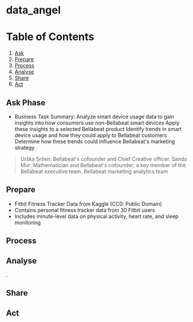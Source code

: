 # data_angel

# Table of Contents
1. [Ask](#Ask)
3. [Prepare](#Prepare)
4. [Process](#Process)
5. [Analyse](#Analyse)
6. [Share](#Share)
7. [Act](#Act)
   

   
## Ask Phase
<a id="introduction"></a>
* Business Task Summary:
Analyze smart device usage data to gain insights into how consumers use non-Bellabeat smart devices
Apply these insights to a selected Bellabeat product
Identify trends in smart device usage and how they could apply to Bellabeat customers
Determine how these trends could influence Bellabeat's marketing strategy
> Urška Sršen: Bellabeat's cofounder and Chief Creative officer.
> Sando Mur: Mathematician and Bellabeat's cofounder; a key member of the Bellabeat executive team.
> Bellabeat marketing analytics team

## Prepare
<a id="Prepare"></a>
* Fitbit Fitness Tracker Data from Kaggle (CC0: Public Domain)
* Contains personal fitness tracker data from 30 Fitbit users 
* Includes minute-level data on physical activity, heart rate, and sleep monitoring

## Process
<a id="Process"></a>



## Analyse
<a id="analyse"></a>
.

## Share
<a id="conclusion"></a>

## Act
<a id="Act"></a>

